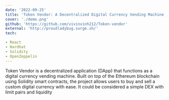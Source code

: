```yaml
---
date: '2022-09-25'
title: 'Token Vendor: A Decentralized Digital Currency Vending Machine'
cover: './demo.png'
github: 'https://github.com/vivinvinh212/Token-vendor'
external: 'http://proudladybug.surge.sh/'
tech:

- React
- Hardhat
- Solidity
- OpenZeppelin
---
```

Token Vendor is a decentralized application (DApp) that functions as a digital currency vending machine. Built on top of the Ethereum blockchain using Solidity smart contracts, the project allows users to buy and sell a custom digital currency with ease. It could be considered a simple DEX with limit pairs and liquidity